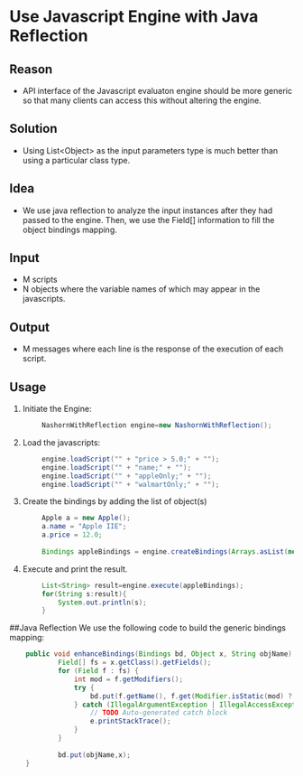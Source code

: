 # Use Javascript Engine with Java Reflection

## Reason
- API interface of the Javascript evaluaton engine should be more generic so that many clients can access this without altering the engine.

## Solution
- Using List\<Object\> as the input parameters type is much better than using
a particular class type.

## Idea
- We use java reflection to analyze the input instances after they had passed
to the engine. 
Then, we use the Field[] information to fill the object bindings 
mapping.

## Input
- M scripts
- N objects where the variable names of which may appear in the javascripts. 

## Output
- M messages where each line is the response of the execution of each script. 

## Usage
1. Initiate the Engine:
```Java
		NashornWithReflection engine=new NashornWithReflection();
```

2. Load the javascripts:
```Java		
		engine.loadScript("" + "price > 5.0;" + "");
		engine.loadScript("" + "name;" + "");
		engine.loadScript("" + "appleOnly;" + "");
		engine.loadScript("" + "walmartOnly;" + "");
```

3. Create the bindings by adding the list of object(s)
```Java
		Apple a = new Apple();
		a.name = "Apple IIE";
		a.price = 12.0;
		
		Bindings appleBindings = engine.createBindings(Arrays.asList(new Object[]{a}));
```

4. Execute and print the result.
```Java
		List<String> result=engine.execute(appleBindings);
		for(String s:result){
			System.out.println(s);
		}
```

##Java Reflection
We use the following code to build the generic bindings mapping:
```Java
    public void enhanceBindings(Bindings bd, Object x, String objName) {
			Field[] fs = x.getClass().getFields();
			for (Field f : fs) {
				int mod = f.getModifiers();
				try {
					bd.put(f.getName(), f.get(Modifier.isStatic(mod) ? null : x));
				} catch (IllegalArgumentException | IllegalAccessException e) {
					// TODO Auto-generated catch block
					e.printStackTrace();
				}
			}
			
			bd.put(objName,x);
	}
```